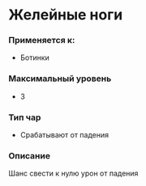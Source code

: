 # Желейные ноги

### Применяется к:

* Ботинки

### Максимальный уровень&#x20;

* 3

### Тип чар

* Срабатывают от падения

### Описание

Шанс свести к нулю урон от падения

